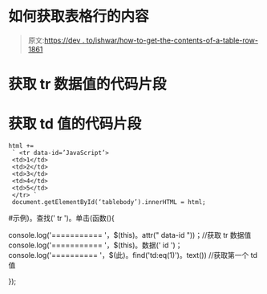 # 如何获取表格行的内容

> 原文:[https://dev . to/ishwar/how-to-get-the-contents-of-a-table-row-1861](https://dev.to/ishwar/how-to-get-the-contents-of-a-table-row--1861)

# 获取 tr 数据值的代码片段

# 获取 td 值的代码片段

```
html +=
 ` <tr data-id=’JavaScript’>
 <td>1</td>
 <td>2</td>
 <td>3</td>
 <td>4</td>
 <td>5</td>
 </tr> `
 document.getElementById(‘tablebody’).innerHTML = html; 
```

#示例)。查找(' tr ')。单击(函数(){

console.log('=========== '，$(this)。attr(" data-id "))；//获取 tr 数据值
console.log('=========== '，$(this)。数据(' id ')；
console.log('========== '，$(此)。find('td:eq(1)')。text()) //获取第一个 td 值

});